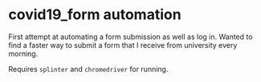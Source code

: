 # covid19_form automation
First attempt at automating a form submission as well as log in. Wanted to find a faster way to submit a form that I receive from university every morning.

Requires `splinter` and `chromedriver` for running.

